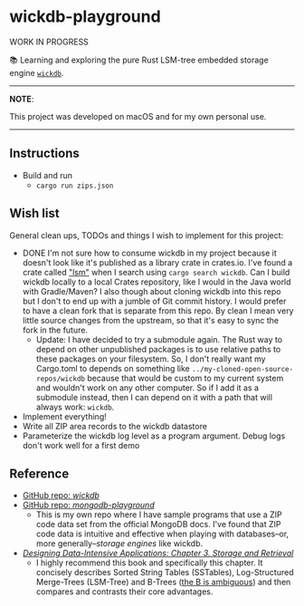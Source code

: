 # wickdb-playground

WORK IN PROGRESS

📚 Learning and exploring the pure Rust LSM-tree embedded storage engine [`wickdb`](https://github.com/Fullstop000/wickdb).

---
**NOTE**:

This project was developed on macOS and for my own personal use.

---

## Instructions

* Build and run
  * `cargo run zips.json`

## Wish list

General clean ups, TODOs and things I wish to implement for this project:

* DONE I'm not sure how to consume wickdb in my project because it doesn't look like it's published as a library crate in crates.io.
  I've found a crate called ["lsm"](https://github.com/kaimast/lsm-rs) when I search using `cargo search wickdb`. Can I
  build wickdb locally to a local Crates repository, like I would in the Java world with Gradle/Maven? I also though about
  cloning wickdb into this repo but I don't to end up with a jumble of Git commit history. I would prefer to have a clean
  fork that is separate from this repo. By clean I mean very little source changes from the upstream, so that it's easy to
  sync the fork in the future.
  * Update: I have decided to try a submodule again. The Rust way to depend on other unpublished packages is to use relative
    paths to these packages on your filesystem. So, I don't really want my Cargo.toml to depends on something like `../my-cloned-open-source-repos/wickdb`
    because that would be custom to my current system and wouldn't work on any other computer. So if I add it as a submodule
    instead, then I can depend on it with a path that will always work: `wickdb`.
* Implement everything!
* Write all ZIP area records to the wickdb datastore
* Parameterize the wickdb log level as a program argument. Debug logs don't work well for a first demo

## Reference

* [GitHub repo: *wickdb*](https://github.com/Fullstop000/wickdb)
* [GitHub repo: *mongodb-playground*](https://github.com/dgroomes/mongodb-playground)
  * This is my own repo where I have sample programs that use a ZIP code data set from the official MongoDB docs. I've
    found that ZIP code data is intuitive and effective when playing with databases–or, more generally–*storage engines*
    like wickdb.
* [*Designing Data-Intensive Applications: Chapter 3. Storage and Retrieval*](https://learning.oreilly.com/library/view/designing-data-intensive-applications/9781491903063/ch03.html)
  * I highly recommend this book and specifically this chapter. It concisely describes Sorted String Tables (SSTables),
    Log-Structured Merge-Trees (LSM-Tree) and B-Trees ([the B is ambiguous](https://stackoverflow.com/a/2263867)) and then
    compares and contrasts their core advantages.
